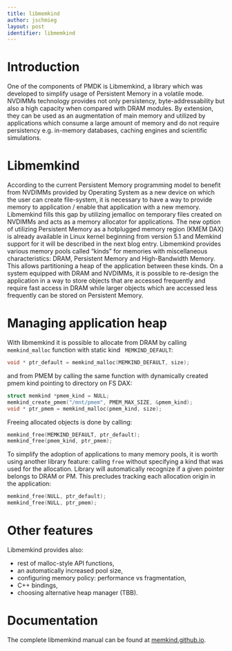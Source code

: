 ```yaml
---
title: libmemkind
author: jschmieg
layout: post
identifier: libmemkind
---
```



# Introduction

One of the components of PMDK is Libmemkind, a library which was developed to
simplify
usage of Persistent Memory in a volatile mode. NVDIMMs technology provides
not only persistency, byte-addressability but also a high capacity when
compared
with DRAM modules. By extension, they can be used as an augmentation of
main memory and utilized by applications which consume a large amount of memory
and
 do not require persistency e.g. in-memory databases, caching engines and
scientific simulations.

# Libmemkind

According to the current Persistent Memory programming model to benefit from
NVDIMMs provided by Operating System as a new device on which
the user
can create file-system, it is necessary to have a way to provide memory to
application / enable that application with a new memory. Libmemkind fills this
gap
by utilizing jemalloc on temporary files created on NVDIMMs and acts as a memory
allocator for applications. The new option of utilizing Persistent Memory as a
hotplugged memory region (KMEM DAX) is already available in Linux kernel
beginning from
version 5.1 and Memkind support for it will be described in the next blog entry.
Libmemkind provides various memory pools called “kinds” for memories with
miscellaneous characteristics: DRAM, Persistent Memory and High-Bandwidth
Memory. This
allows partitioning a heap of the application between these kinds. On a system
equipped
with DRAM and NVDIMMs, it is possible to re-design the application in a way 
to store objects that are accessed frequently and require fast access in DRAM
while larger objects which are accessed less frequently can be stored on
Persistent
Memory. 

# Managing application heap

With libmemkind it is possible to allocate from DRAM by calling `memkind_malloc`
function with static kind ` MEMKIND_DEFAULT`:
```c
void * ptr_default = memkind_malloc(MEMKIND_DEFAULT, size);
```
and from PMEM by calling the same function with dynamically created pmem kind
pointing to directory on FS DAX:
```c
struct memkind *pmem_kind = NULL;
memkind_create_pmem("/mnt/pmem", PMEM_MAX_SIZE, &pmem_kind);
void * ptr_pmem = memkind_malloc(pmem_kind, size);
```

Freeing allocated objects is done by calling:
```c
memkind_free(MEMKIND_DEFAULT, ptr_default);
memkind_free(pmem_kind, ptr_pmem);
```
To simplify the adoption of applications to many memory pools, it is worth using
another library feature: calling `free` without specifying a kind that was used
for the allocation. Library will automatically recognize if a given pointer
belongs to DRAM or PM. This precludes tracking each allocation origin in the
application:
```c
memkind_free(NULL, ptr_default);
memkind_free(NULL, ptr_pmem);
```

# Other features
Libmemkind provides also:
* rest of malloc-style API functions, 
* an automatically increased pool size,
* configuring memory policy: performance vs fragmentation,
* C++ bindings,
* choosing alternative heap manager (TBB).


# Documentation
The complete libmemkind manual can be found at 
[memkind.github.io](http://memkind.github.io/memkind/man_pages/memkind.html).

